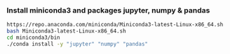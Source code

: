 ### Install miniconda3 and packages jupyter, numpy & pandas
``` bash
https://repo.anaconda.com/miniconda/Miniconda3-latest-Linux-x86_64.sh
bash Miniconda3-latest-Linux-x86_64.sh
cd miniconda3/bin
./conda install -y "jupyter" "numpy" "pandas"
```

